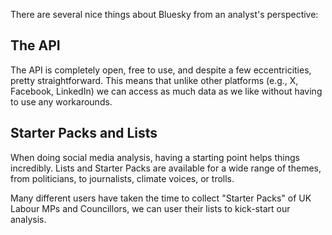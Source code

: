 
There are several nice things about Bluesky from an analyst's perspective:

## The API
The API is completely open, free to use, and despite a few eccentricities, pretty straightforward. This means that unlike other platforms (e.g., X, Facebook, LinkedIn) we can access as much data as we like without having to use any workarounds.

## Starter Packs and Lists
When doing social media analysis, having a starting point helps things incredibly. Lists and Starter Packs are available for a wide range of themes, from politicians, to journalists, climate voices, or trolls.

Many different users have taken the time to collect "Starter Packs" of UK Labour MPs and Councillors, we can user their lists to kick-start our analysis.

